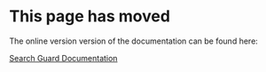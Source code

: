 # This page has moved

The online version version of the documentation can be found here:

[Search Guard Documentation](http://docs.search-guard.com/latest/configuring-tls)

